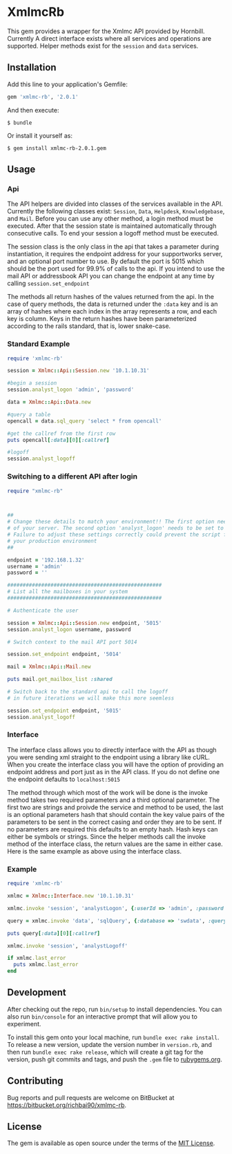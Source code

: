 # XmlmcRb

This gem provides a wrapper for the Xmlmc API provided by Hornbill. Currently A direct interface exists where all services and operations are supported.
Helper methods exist for the `session` and `data` services.

## Installation

Add this line to your application's Gemfile:

```ruby
gem 'xmlmc-rb', '2.0.1'
```

And then execute:

    $ bundle

Or install it yourself as:

    $ gem install xmlmc-rb-2.0.1.gem

## Usage

###  Api

  The API helpers are divided into classes of the services available in the API. Currently the following classes exist: `Session`, `Data`, `Helpdesk`, `Knowledgebase`, and `Mail`. Before you can use any other
  method, a login method must be executed. After that the session state is maintained automatically through consecutive calls. To end your session a logoff method must
  be executed.

  The session class is the only class in the api that takes a parameter during instantiation, it requires the endpoint address for your supportworks server, and an optional
  port number to use. By default the port is 5015 which should be the port used for 99.9% of calls to the api. If you intend to use the mail API or addressbook API you can change the endpoint
  at any time by calling `session.set_endpoint`

  The methods all return hashes of the values returned from the api. In the case of query methods, the data is returned under the `:data` key and is an array of hashes
  where each index in the array represents a row, and each key is column. Keys in the return hashes have been parameterized according to the rails standard, that is,
  lower snake-case.

###  Standard Example

```ruby
require 'xmlmc-rb'

session = Xmlmc::Api::Session.new '10.1.10.31'

#begin a session
session.analyst_logon 'admin', 'password'

data = Xmlmc::Api::Data.new

#query a table
opencall = data.sql_query 'select * from opencall'

#get the callref from the first row
puts opencall[:data][0][:callref]

#logoff
session.analyst_logoff
```

###  Switching to a different API after login


```ruby
require "xmlmc-rb"



##
# Change these details to match your environment!! The first option needs to be the hostname or ip address
# of your server. The second option 'analyst_logon' needs to be set to the username and password of an administrator
# Failure to adjust these settings correctly could prevent the script from working or worse, make unwanted changes to
# your production environment
##

endpoint = '192.168.1.32'
username = 'admin'
password = ''

##################################################
# List all the mailboxes in your system
##################################################

# Authenticate the user

session = Xmlmc::Api::Session.new endpoint, '5015'
session.analyst_logon username, password

# Switch context to the mail API port 5014

session.set_endpoint endpoint, '5014'

mail = Xmlmc::Api::Mail.new

puts mail.get_mailbox_list :shared

# Switch back to the standard api to call the logoff
# in future iterations we will make this more seemless

session.set_endpoint endpoint, '5015'
session.analyst_logoff
```

###  Interface

  The interface class allows you to directly interface with the API as though you were sending xml straight to the endpoint using a library like cURL.
  When you create the interface class you will have the option of providing an endpoint address and port just as in the API class. If you do not define one
  the endpoint defaults to `localhost:5015`

  The method through which most of the work will be done is the invoke method takes two required parameters and a third optional parameter. The first two are strings
  and proivde the service and method to be used, the last is an optional parameters hash that should contain the key value pairs of the parameters to be sent in the correct
  casing and order they are to be sent. If no parameters are required this defaults to an empty hash. Hash keys can either be symbols or strings.
  Since the helper methods call the invoke method of the interface class, the return values are the same in either case. Here is the same example as above using the interface class.

###  Example

```ruby
require 'xmlmc-rb'

xmlmc = Xmlmc::Interface.new '10.1.10.31'

xmlmc.invoke 'session', 'analystLogon', {:userId => 'admin', :password => ''}

query = xmlmc.invoke 'data', 'sqlQuery', {:database => 'swdata', :query => 'Select * from opencall'}

puts query[:data][0][:callref]

xmlmc.invoke 'session', 'analystLogoff'

if xmlmc.last_error
  puts xmlmc.last_error
end
```

## Development

After checking out the repo, run `bin/setup` to install dependencies. You can also run `bin/console` for an interactive prompt that will allow you to experiment.

To install this gem onto your local machine, run `bundle exec rake install`. To release a new version, update the version number in `version.rb`, and then run `bundle exec rake release`, which will create a git tag for the version, push git commits and tags, and push the `.gem` file to [rubygems.org](https://rubygems.org).

## Contributing

Bug reports and pull requests are welcome on BitBucket at https://bitbucket.org/richbai90/xmlmc-rb.


## License

The gem is available as open source under the terms of the [MIT License](http://opensource.org/licenses/MIT).

